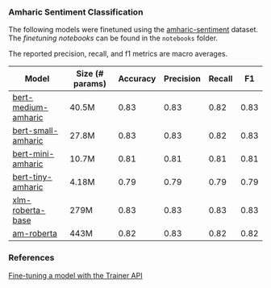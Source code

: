 ### Amharic Sentiment Classification

The following models were finetuned using the [amharic-sentiment](https://huggingface.co/datasets/rasyosef/amharic-sentiment) dataset. The *finetuning notebooks* can be found in the `notebooks` folder. 

The reported precision, recall, and f1 metrics are macro averages.

|Model|Size (# params)| Accuracy | Precision | Recall | F1 |
| --- | ------------- | -------- | --------- | ------ | -- |
|[bert-medium-amharic](https://huggingface.co/rasyosef/bert-medium-amharic)|40.5M|0.83|0.83|0.82|0.83|
|[bert-small-amharic](https://huggingface.co/rasyosef/bert-small-amharic)|27.8M|0.83|0.83|0.82|0.83|
|[bert-mini-amharic](https://huggingface.co/rasyosef/bert-mini-amharic)|10.7M|0.81|0.81|0.81|0.81|
|[bert-tiny-amharic](https://huggingface.co/rasyosef/bert-tiny-amharic)|4.18M|0.79|0.79|0.79|0.79|
|[xlm-roberta-base](https://huggingface.co/FacebookAI/xlm-roberta-base)|279M|0.83|0.83|0.83|0.83|
|[am-roberta](https://huggingface.co/uhhlt/am-roberta)|443M|0.82|0.83|0.82|0.82|

### References

[Fine-tuning a model with the Trainer API](https://huggingface.co/learn/nlp-course/chapter3/3?fw=pt)
